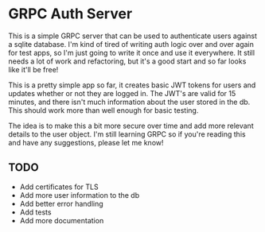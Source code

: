 # GRPC Auth Server

This is a simple GRPC server that can be used to authenticate users against a
sqlite database. I'm kind of tired of writing auth logic over and over again for 
test apps, so I'm just going to write it once and use it everywhere. It still needs a 
lot of work and refactoring, but it's a good start and so far looks like it'll be free!

This is a pretty simple app so far, it creates basic JWT tokens for users
and updates whether or not they are logged in. The JWT's are valid for 15 minutes, and
there isn't much information about the user stored in the db. This should work more than well 
enough for basic testing.

The idea is to make this a bit more secure over time and add more relevant details to the user 
object. I'm still learning GRPC so if you're reading this and have any suggestions, please let me know!

## TODO
- Add certificates for TLS
- Add more user information to the db
- Add better error handling
- Add tests
- Add more documentation

